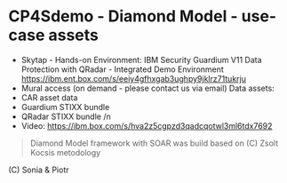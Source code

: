 # CP4Sdemo - Diamond Model - use-case assets

- Skytap - Hands-on Environment: IBM Security Guardium V11 Data Protection with QRadar - Integrated Demo Environment https://ibm.ent.box.com/s/eeiy4gfhxgab3ughpy9jklrz71tukrju
- Mural access (on demand - please contact us via email)
Data assets:
- CAR asset data
- Guardium STIXX bundle
- QRadar STIXX bundle
/n
- Video: https://ibm.box.com/s/hva2z5cgpzd3qadcqotwl3ml6tdx7692

> Diamond Model framework with SOAR was build based on (C) Zsolt Kocsis metodology
 
 (C) Sonia & Piotr
